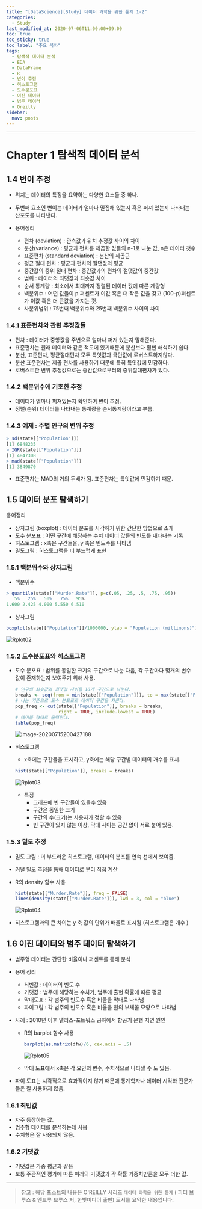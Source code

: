 ```yaml
---
title: "[DataScience][Study] 데이터 과학을 위한 통계 1-2"
categories:
  - Study
last_modified_at: 2020-07-06T11:00:00+09:00
toc: true
toc_sticky: true
toc_label: "주요 목차"
tags:
  - 탐색적 데이터 분석
  - EDA
  - DataFrame
  - R
  - 변이 추정
  - 히스토그램
  - 도수분포표
  - 이진 데이터
  - 범주 데이터
  - Oreilly
sidebar:
  nav: posts
---
```


-------

# Chapter 1 탐색적 데이터 분석

## 1.4 변이 추정

- 위치는 데이터의 특징을 요약하는 다양한 요소들 중 하나.
- 두번째 요소인 변이는 데이터가 얼마나 밀집해 있는지 혹은 퍼져 있는지 나타내는 산포도를 나타낸다.

- 용어정리
  - 편차 (deviation) : 관측값과 위치 추정값 사이의 차이
  - 분산(variance) : 평균과 편차를 제곱한 값들의 n-1로 나눈 값, n은 데이터 갯수
  - 표준편차 (standard deviation) : 분산의 제곱근 
  - 평균 절대 편차 : 평균과 편차의 절댓값의 평균
  - 중간값의 중위 절대 편차 : 중간값과의 편차의 절댓값의 중간값 
  - 범위 : 데이터의 최댓값과 최솟값 차이
  - 순서 통계량 : 최소에서 최대까지 정렬된 데이터 값에 따른 계량형 
  - 백분위수 : 어떤 값들이 p 퍼센트가 이값 혹은 더 작은 값을 갖고 (100-p)퍼센트가 이값 혹은 더 큰값을 가지는 것.
  - 사분위범위 : 75번째 백분위수와 25번째 백분위수 사이의 차이 



### 1.4.1 표준편차와 관련 추정값들

- 편차 : 데이터가 중앙값을 주변으로 얼마나 퍼져 있는지 말해준다.
- 표준편차는 원래 데이터와 같은 척도에 있기때문에 분산보다 훨씬 해석하기 쉽다. 
- 분산, 표준편차, 평균절대편차 모두 특잇값과 극단값에 로버스트하지않다. 
- 분산 표준편차는 제곱 편차를 사용하기 때문에 특히 특잇값에 민감하다.
- 로버스트한 변위 추정값으로는 중간값으로부터의 중위절대편차가 있다.



### 1.4.2 백분위수에 기초한 추정

- 데이터가 얼마나 퍼져있는지 확인하여 변이 추정.
- 정렬(순위) 데이터를 나타내는 통계량을 순서통계량이라고 부름.



### 1.4.3 예제 : 주별 인구의 변위 추정

```R
> sd(state[["Population"]])
[1] 6848235
> IQR(state[["Population"]])
[1] 4847308
> mad(state[["Population"]])
[1] 3849870
```

- 표준편차는 MAD의 거의 두배가 됨. 표준편차는 특잇값에 민감하기 때문.





## 1.5 데이터 분포 탐색하기



용어정리

- 상자그림 (boxplot) : 데이터 분포를 시각하기 위한 간단한 방법으로 소개
- 도수 분포표 : 어떤 구간에 해당하는 수치 데이터 값들의 빈도를 내타내는 기록 
- 히스토그램  : x축은 구간들을, y 축은 빈도수를 나타냄
- 밀도그림 : 히스토그램을 더 부드럽게 표현

 

### 1.5.1 백분위수와 상자그림



- 백분위수

```r
> quantile(state[["Murder.Rate"]], p=c(.05, .25, .5, .75, .95))
   5%   25%   50%   75%   95% 
1.600 2.425 4.000 5.550 6.510 	
```



- 상자그림

```R
boxplot(state[["Population"]]/1000000, ylab = "Population (millinons)")
```

![Rplot02](/assets/images/2020-07-04-orelly-statics-for-data-science-ch1/Rplot02.png)





### 1.5.2 도수분포표와 히스토그램

- 도수 분포표 : 범위를 동일한 크기의 구간으로 나눈 다음, 각 구간마다 몇개의 변수 값이 존재하는지 보여주기 위해 사용.

  ```R
  # 인구의 최솟값과 최댓값 사이를 10개 구간으로 나눈다.
  breaks <- seq(from = min(state[["Population"]]), to = max(state[["Population"]]), length=11)
  # 나눈 기준으로 도수 분포표로 데이터 구간을 자른다.
  pop_freq <- cut(state[["Population"]], breaks = breaks,
                  right = TRUE, include.lowest = TRUE)
  # 테이블 형태로 출력한다.
  table(pop_freq)
  ```

  

  ![image-20200715200427188](/assets/images/2020-07-04-orelly-statics-for-data-science-ch1/image-20200715200427188.png)





- 히스토그램 

  - x축에는 구간들을 표시하고, y축에는 해당 구간별 데이터의 개수를 표시.

  ```R
  hist(state[["Population"]], breaks = breaks)
  ```

  ![Rplot03](/assets/images/2020-07-04-orelly-statics-for-data-science-ch1/Rplot03.png)

  - 특징
    - 그래프에 빈 구간들이 있을수 있음
    - 구간은 동일한 크기
    - 구간의 수(크기)는 사용자가 정할 수 있음
    - 빈 구간이 있지 않는 이상, 막대 사이는 공간 없이 서로 붙어 있음.



### 1.5.3 밀도 추정

- 밀도 그림 : 더 부드러운 히스토그램, 데이터의 분포를 연속 선에서 보여줌.

- 커널 밀도 추정을 통해 데이터로 부터 직접 계산

- R의 density 함수 사용 

  ```R
  hist(state[["Murder.Rate"]], freq = FALSE)
  lines(density(state[["Murder.Rate"]]), lwd = 3, col = "blue")
  ```

  ![Rplot04](/assets/images/2020-07-04-orelly-statics-for-data-science-ch1/Rplot04.png)

- 히스토그램과의 큰 차이는 y 축 값의 단위가 배율로 표시됨.(히스토그램은 개수 )



## 1.6 이진 데이터와 범주 데이터 탐색하기

- 범주형 데이터는 간단한 비율이나 퍼센트를 통해 분석

- 용어 정리 

  - 최빈값 : 데이터의 빈도 수
  - 기댓값 : 범주에 해당하는 수치가, 범주에 출현 확률에 따른 평균
  - 막대도표 : 각 범주의 빈도수 혹은 비율을 막대로 나타냄 
  - 파이그림 : 각 범주의 빈도수 혹은 비율을 원의 부채꼴 모양으로 나타냄

- 사례 : 2010년 이후 댈러스-포트워스 공하에서 항공기 운행 지연 원인 

  - R의 barplot 함수 사용

    ```R
    barplot(as.matrix(dfw)/6, cex.axis = .5)
    ```

    ![Rplot05](/assets/images/2020-07-04-orelly-statics-for-data-science-ch1/Rplot05.png)

  - 막대 도표에서 x축은 각 요인의 변수, 수치적으로 나타낼 수 도 있음.

- 파이 도표는 시각적으로 효과적이지 않기 때문에 통계학자나 데이터 시각화 전문가들은 잘 사용하지 않음.



### 1.6.1 최빈값

- 자주 등장하는 값. 
- 범주형 데이터를 분석하는데 사용
- 수치형은 잘 사용되지 않음.



### 1.6.2 기댓값

- 기댓값은 가중 평균과 같음
- 보통 주관적인 평가에 따른 미래의 기댓값과 각 확률 가중치만큼을 모두 더한 값.



****

> 참고 : 해당 포스트의 내용은 O'REILLY 시리즈 `데이터 과학을 위한 통계` ( 피터 브루스 & 앤드루 브루스 저, 한빛미디어 출판) 도서를 요약한 내용입니다.

